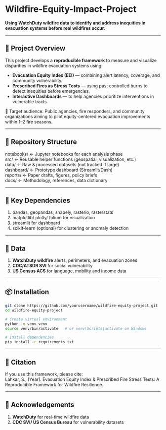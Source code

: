 # Wildfire-Equity-Impact-Project

**Using WatchDuty wildfire data to identify and address inequities in evacuation systems before real wildfires occur.**

---

## 📌 Project Overview

This project develops a **reproducible framework** to measure and visualize disparities in wildfire evacuation systems using:

- **Evacuation Equity Index (EEI)** — combining alert latency, coverage, and community vulnerability.
- **Prescribed Fires as Stress Tests** — using past controlled burns to detect inequities before emergencies.
- **Interactive Dashboards** — to help agencies prioritize interventions in vulnerable tracts.

📝 Target audience: Public agencies, fire responders, and community organizations aiming to pilot equity-centered evacuation improvements within 1–2 fire seasons.

---

## 📁 Repository Structure
notebooks/ ← Jupyter notebooks for each analysis phase  
src/ ← Reusable helper functions (geospatial, visualization, etc.)  
data/ ← Raw & processed datasets (not tracked if large)  
dashboard/ ← Prototype dashboard (Streamlit/Dash)  
reports/ ← Paper drafts, figures, policy briefs  
docs/ ← Methodology, references, data dictionary  

---

## 🧰 Key Dependencies
1. pandas, geopandas, shapely, rasterio, rasterstats
2. matplotlib/ plotly/ folium for visualization
3. streamlit for dashboard
4. scikit-learn (optional) for clustering or anomaly detection

---

## 🔐 Data
1. **WatchDuty wildfire** alerts, perimeters, and evacuation zones
2. **CDC/ATSDR SVI** for social vulnerability
3. **US Census ACS** for language, mobility and income data

---

## 📦 Installation

```bash
git clone https://github.com/yourusername/wildfire-equity-project.git
cd wildfire-equity-project

# Create virtual environment
python -m venv venv
source venv/bin/activate   # or venv\Scripts\activate on Windows

# Install dependencies
pip install -r requirements.txt
```

---

## 📝 Citation
If you use this framework, please cite:  
Lahkar, S., [Year]. Evacuation Equity Index & Prescribed Fire Stress Tests: A Reproducible Framework for Wildfire Resilience.

---

## 🤝 Acknowledgements
1. **WatchDuty** for real-time wildfire data
2. **CDC SVI/ US Census Bureau** for vulnerability datasets





